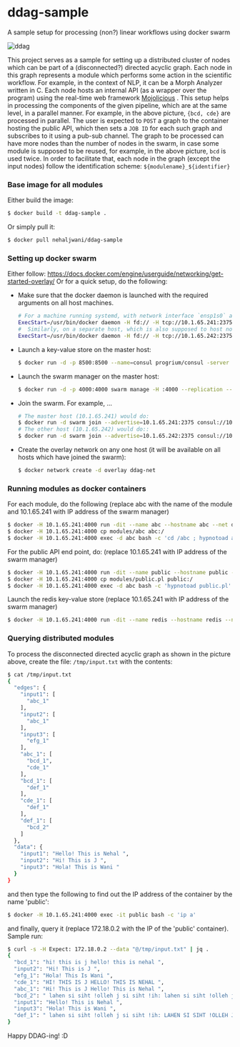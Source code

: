 # ddag-sample
A sample setup for processing (non?) linear workflows using docker swarm

![ddag](https://cloud.githubusercontent.com/assets/1779189/14393336/16462410-fde4-11e5-9cc7-1aa5587d620d.png)

This project serves as a sample for setting up a distributed cluster of nodes which can be part of a (disconnected?) directed acyclic graph. Each node in this graph represents a module which performs some action in the scientific workflow. For example, in the context of NLP, it can be a Morph Analyzer written in C. Each node hosts an internal API (as a wrapper over the program) using the real-time web framework [Mojolicious](https://github.com/kraih/mojo) . This setup helps in processing the components of the given pipeline, which are at the same level, in a parallel manner. For example, in the above picture, `{bcd, cde}` are processed in parallel. The user is expected to `POST` a graph to the container hosting the public API, which then sets a `JOB ID` for each such graph and subscribes to it using a pub-sub channel. The graph to be processed can have more nodes than the number of nodes in the swarm, in case some module is supposed to be reused, for example, in the above picture, `bcd` is used twice. In order to facilitate that, each node in the graph (except the input nodes) follow the identification scheme: `${modulename}_${identifier}`

### Base image for all modules
Either build the image:
```bash
$ docker build -t ddag-sample .
```
Or simply pull it:
```bash
$ docker pull nehaljwani/ddag-sample
```
### Setting up docker swarm

Either follow: https://docs.docker.com/engine/userguide/networking/get-started-overlay/
Or for a quick setup, do the following:
- Make sure that the docker daemon is launched with the required arguments on all host machines. 

    ```bash
    # For a machine running systemd, with network interface `ensp1s0` and IP address `10.1.65.241`, the line on the master host would look like:
    ExecStart=/usr/bin/docker daemon -H fd:// -H tcp://10.1.65.241:2375 --cluster-advertise enp1s0:2375 --cluster-store consul://10.1.65.241:8500
    #  Similarly, on a separate host, which is also supposed to host nodes of this swarm, running systemd, with network interface `eth0` and IP address `10.1.65.242`,  the line would look like:
    ExecStart=/usr/bin/docker daemon -H fd:// -H tcp://10.1.65.242:2375 --cluster-advertise eth0:2375 --cluster-store consul://10.1.65.241:8500
    ```
- Launch a key-value store on the master host:

    ```bash
    $ docker run -d -p 8500:8500 --name=consul progrium/consul -server -bootstrap
    ```
- Launch the swarm manager on the master host:

    ```bash
    $ docker run -d -p 4000:4000 swarm manage -H :4000 --replication --advertise 10.1.65.241:4000 consul://10.1.65.241:8500
    ```
        
- Join the swarm. For example, ...

    ```bash
    # The master host (10.1.65.241) would do:
    $ docker run -d swarm join --advertise=10.1.65.241:2375 consul://10.1.65.241:8500
    # The other host (10.1.65.242) would do::
    $ docker run -d swarm join --advertise=10.1.65.242:2375 consul://10.1.65.241:8500
    ```
- Create the overlay network on any one host (it will be available on all hosts which have joined the swarm): 

    ```bash
    $ docker network create -d overlay ddag-net
    ```

### Running modules as docker containers
For each module, do the following (replace abc with the name of the module and 10.1.65.241 with IP address of the swarm manager)
```bash
$ docker -H 10.1.65.241:4000 run -dit --name abc --hostname abc --net ddag-net nehaljwani/ddag-base:latest /bin/bash
$ docker -H 10.1.65.241:4000 cp modules/abc abc:/
$ docker -H 10.1.65.241:4000 exec -d abc bash -c 'cd /abc ; hypnotoad api.pl'
```
For the public API end point, do: (replace 10.1.65.241 with IP address of the swarm manager)
```bash
$ docker -H 10.1.65.241:4000 run -dit --name public --hostname public --net ddag-net nehaljwani/ddag-base:latest /bin/bash
$ docker -H 10.1.65.241:4000 cp modules/public.pl public:/
$ docker -H 10.1.65.241:4000 exec -d abc bash -c 'hypnotoad public.pl'
```
Launch the redis key-value store (replace 10.1.65.241 with IP address of the swarm manager)
```bash
$ docker -H 10.1.65.241:4000 run -dit --name redis --hostname redis --net ddag-net redis
```

### Querying distributed modules
To process the disconnected directed acyclic graph as shown in the picture above, create the file: `/tmp/input.txt` with the contents:
```bash
$ cat /tmp/input.txt
{
  "edges": {
    "input1": [
      "abc_1"
    ],
    "input2": [
      "abc_1"
    ],
    "input3": [
      "efg_1"
    ],
    "abc_1": [
      "bcd_1",
      "cde_1"
    ],
    "bcd_1": [
      "def_1"
    ],
    "cde_1": [
      "def_1"
    ],
    "def_1": [
      "bcd_2"
    ]
  },
  "data": {
    "input1": "Hello! This is Nehal ",
    "input2": "Hi! This is J ",
    "input3": "Hola! This is Wani "
  }
}
```
and then type the following to find out the IP address of the container by the name 'public':
```bash
$ docker -H 10.1.65.241:4000 exec -it public bash -c 'ip a'
```
and finally, query it (replace 172.18.0.2 with the IP of the 'public' container). Sample run:
```bash
$ curl -s -H Expect: 172.18.0.2 --data "@/tmp/input.txt" | jq .
{
  "bcd_1": "hi! this is j hello! this is nehal ",
  "input2": "Hi! This is J ",
  "efg_1": "Hola! This Is Wani ",
  "cde_1": "HI! THIS IS J HELLO! THIS IS NEHAL ",
  "abc_1": "Hi! This is J Hello! This is Nehal ",
  "bcd_2": " lahen si siht !olleh j si siht !ih: lahen si siht !olleh j si siht !ih",
  "input1": "Hello! This is Nehal ",
  "input3": "Hola! This is Wani ",
  "def_1": " lahen si siht !olleh j si siht !ih: LAHEN SI SIHT !OLLEH J SI SIHT !IH"
}
```

Happy DDAG-ing! :D
